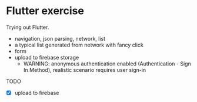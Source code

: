 # Flutter exercise

Trying out Flutter.
- navigation, json parsing, network, list
- a typical list generated from network with fancy click
- form
- upload to firebase storage
    - WARNING: anonymous authentication enabled (Authentication - Sign In Method), realistic scenario requires user sign-in

TODO
- [x] upload to firebase


